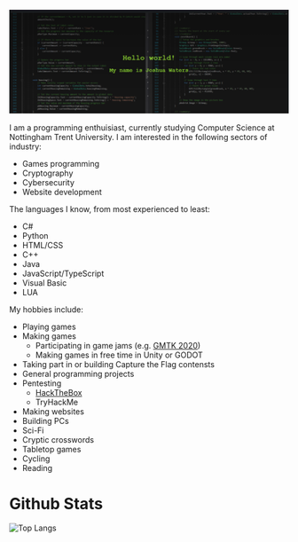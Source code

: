 [![Header](https://raw.githubusercontent.com/JWaters02/JWaters02/main/assets/githubbanner.png "Header")](https://jwaters.dev/)

I am a programming enthuisiast, currently studying Computer Science at Nottingham Trent University. I am interested in the following sectors of industry:
* Games programming
* Cryptography
* Cybersecurity
* Website development

The languages I know, from most experienced to least:
* C#
* Python
* HTML/CSS
* C++
* Java
* JavaScript/TypeScript
* Visual Basic
* LUA

My hobbies include:
* Playing games
* Making games
  * Participating in game jams (e.g. [GMTK 2020](https://itch.io/jam/gmtk-2020/rate/699722))
  * Making games in free time in Unity or GODOT
* Taking part in or building Capture the Flag contensts
* General programming projects
* Pentesting
  * [HackTheBox](https://app.hackthebox.eu/profile/413135)
  * TryHackMe
* Making websites
* Building PCs
* Sci-Fi
* Cryptic crosswords
* Tabletop games
* Cycling
* Reading


# Github Stats
![Top Langs](https://github-readme-stats.vercel.app/api/top-langs/?username=JWaters02&langs_count=10&layout=compact&exclude_repo=metasploit-framework,Backfire&hide=)
